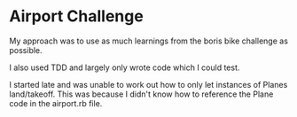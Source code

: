# Airport Challenge

My approach was to use as much learnings from the boris bike challenge as possible.

I also used TDD and largely only wrote code which I could test.

I started late and was unable to work out how to only let instances of Planes land/takeoff. This was because I didn't know how to reference the Plane code in the airport.rb file.